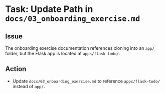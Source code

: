 # Task: Update Path in `docs/03_onboarding_exercise.md`

## Issue
The onboarding exercise documentation references cloning into an `app/` folder, but the Flask app is located at `apps/flask-todo/`.

## Action
- Update `docs/03_onboarding_exercise.md` to reference `apps/flask-todo/` instead of `app/`.
